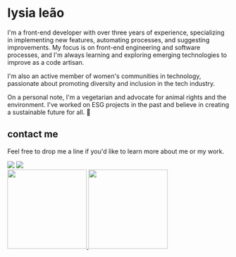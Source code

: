 # lysia leão

I'm a front-end developer with over three years of experience, specializing in implementing new features, automating processes, and suggesting improvements. My focus is on front-end engineering and software processes, and I'm always learning and exploring emerging technologies to improve as a code artisan.

I'm also an active member of women's communities in technology, passionate about promoting diversity and inclusion in the tech industry.

On a personal note, I'm a vegetarian and advocate for animal rights and the environment. I've worked on ESG projects in the past and believe in creating a sustainable future for all. 💚

## contact me

Feel free to drop me a line if you'd like to learn more about me or my work.

<div>
<a href = "mailto:lysialeao@gmail.com"><img src="https://img.shields.io/badge/Gmail-D14836?style=for-the-badge&logo=gmail&logoColor=white" target="_blank"></a>
<a href="https://www.linkedin.com/in/lysialeao/" target="_blank"><img src="https://img.shields.io/badge/-LinkedIn-%230077B5?style=for-the-badge&logo=linkedin&logoColor=white" target="_blank"></a>
</div>



<div>
  <a href="https://github.com/lysialeao">
  <img height="180em" src="https://github-readme-stats.vercel.app/api/top-langs/?username=lysialeao&layout=compact&langs_count=7&theme=dracula"/>
  <img height="180em" src="https://github-readme-stats.vercel.app/api?username=lysialeao&show_icons=true&theme=dracula&include_all_commits=true&count_private=true"/>
</div>
